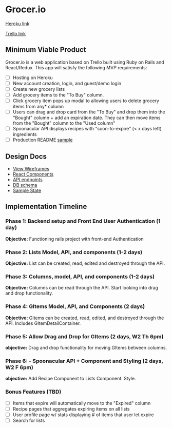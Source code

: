 # Grocer.io

[Heroku link][heroku]

[Trello link][trello]

[heroku]: http://www.herokuapp.com
[trello]: https://trello.com/b/5o8wTudK/grocerio

## Minimum Viable Product

Grocer.io is a web application based on Trello built using Ruby on Rails and React/Redux. This app will satisfy the following MVP requirements:

- [ ] Hosting on Heroku
- [ ] New account creation, login, and guest/demo login
- [ ] Create new grocery lists
- [ ] Add grocery items to the "To Buy" column.
- [ ] Click grocery item pops up modal to allowing users to delete grocery items from any* column
- [ ] Users can drag and drop card from the "To Buy" and drop them into the "Bought" column + add an expiration date. They can then move items from the "Bought" column to the "Used column"
- [ ] Spoonacular API displays recipes with "soon-to-expire" (< x days left) ingredients
- [ ] Production README [sample](docs/production_readme.md)

## Design Docs
* [View Wireframes][wireframes]
* [React Components][components]
* [API endpoints][api-endpoints]
* [DB schema][schema]
* [Sample State][sample-state]

[wireframes]: docs/wireframes
[components]: docs/component-hierarchy.md
[sample-state]: docs/sample-state.md
[api-endpoints]: docs/api-endpoints.md
[schema]: docs/schema.md

## Implementation Timeline

### Phase 1: Backend setup and Front End User Authentication (1 day)

**Objective:** Functioning rails project with front-end Authentication

### Phase 2: Lists Model, API, and components (1-2 days)

**Objective:** List can be created, read, edited and destroyed through
the API.

### Phase 3: Columns, model, API, and components (1-2 days)

**Objective:** Columns can be read through the API. Start looking into drag and drop functionality.

### Phase 4: GItems Model, API, and Components (2 days)

**Objective:** GItems can be created, read, edited, and destroyed through the API. Includes GItemDetailContainer.

### Phase 5: Allow Drag and Drop for GItems (2 days, W2 Th 6pm)

**objective:** Drag and drop functionality for moving GItems between columns.

### Phase 6: - Spoonacular API + Component and Styling (2 days, W2 F 6pm)

**objective:** Add Recipe Component to Lists Component. Style.

### Bonus Features (TBD)
- [ ] Items that expire will automatically move to the "Expired" column
- [ ] Recipe pages that aggregates expiring items on all lists
- [ ] User profile page w/ stats displaying # of items that user let expire
- [ ] Search for lists
